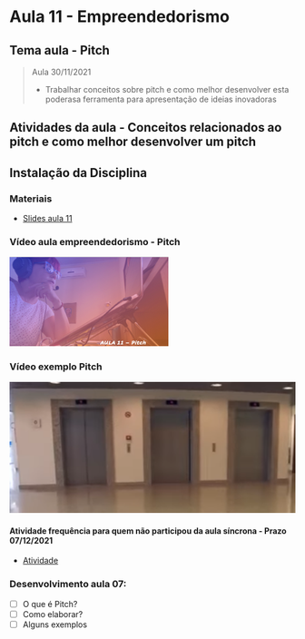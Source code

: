# Aula 11 - Empreendedorismo
## Tema aula - Pitch

> Aula 30/11/2021
> 
> * Trabalhar conceitos sobre pitch e como melhor desenvolver esta poderasa ferramenta para apresentação de ideias inovadoras

## Atividades da aula - Conceitos relacionados ao pitch e como melhor desenvolver um pitch

## Instalação da Disciplina

### Materiais

- [Slides aula 11](Aula_11_pitch.pdf)

### Vídeo aula empreendedorismo -  Pitch

[![Aula - Pitch](capa_aula11.png)]()

### Vídeo exemplo Pitch

[![Exemplo Pitch](capa_exemplo_pitch.png)]()


####  Atividade frequência para quem não participou da aula síncrona - Prazo 07/12/2021

- [Atividade]()

### Desenvolvimento aula 07: 

- [ ] O que é Pitch?
- [ ] Como elaborar?
- [ ] Alguns exemplos
